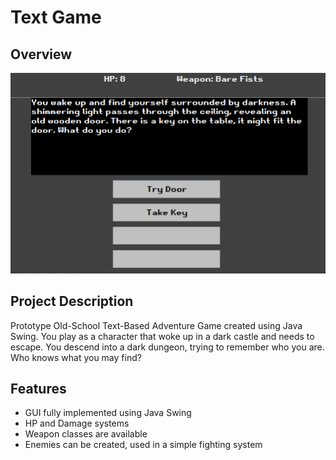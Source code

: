 # Text Game

## Overview
![Screenshot of the program](/docs/screen2.png "Screenshot")

## Project Description

Prototype Old-School Text-Based Adventure Game created using Java Swing.
You play as a character that woke up in a dark castle and needs to escape.
You descend into a dark dungeon, trying to remember who you are.
Who knows what you may find?

## Features 

- GUI fully implemented using Java Swing
- HP and Damage systems
- Weapon classes are available
- Enemies can be created, used in a simple fighting system

